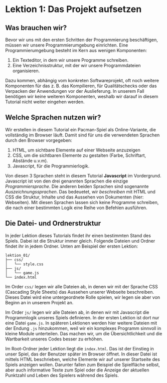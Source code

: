 # Lektion 1: Das Projekt aufsetzen

## Was brauchen wir?

Bevor wir uns mit den ersten Schritten der Programmierung beschäftigen, müssen wir unsere Programmierumgebung einrichten. Eine Programmierumgebung besteht im Kern aus wenigen Komponenten:

1. Ein Texteditor, in dem wir unsere Programme schreiben.
2. Eine Verzeichnisstruktur, mit der wir unsere Programmdateien organisieren.

Dazu kommen, abhängig vom konkreten Softwareprojekt, oft noch weitere Komponenten für das z. B. das Kompilieren, für Qualitätschecks oder das Verpacken der Anwendungen vor der Auslieferung. In unserem Fall benötigen wir keine weiteren Komponenten, weshalb wir darauf in diesem Tutorial nicht weiter eingehen werden.

## Welche Sprachen nutzen wir?

Wir erstellen in diesem Tutorial ein Pacman-Spiel als Online-Variante, die vollständig im Browser läuft. Damit sind für uns die verwendeten Sprachen durch den Browser vorgegeben: 

1. HTML, um sichtbare Elemente auf einer Webseite anzuzeigen
2. CSS, um die sichtbaren Elemente zu gestalten (Farbe, Schriftart, Abstände u.v.m).
3. Javascript, für die Programmierlogik.

Von diesen 3 Sprachen steht in diesem Tutorial **Javascript** im Vordergrund. Javascript ist von den drei genannten Sprachen die einzige *Programmiersprache*. Die anderen beiden Sprachen sind sogenannte *Auszeichnungssprachen*. Das bedeuetet, wir *beschreiben* mit HTML und CSS die Struktur, Inhalte und das Aussehen von Dokumenten (hier: Webseiten). Mit diesen Sprachen lassen sich keine Programme schreiben, die nach einer bestimmten Logik eine Reihe von Befehlen ausführen.

## Die Datei- und Ordnerstruktur

In jeder Lektion dieses Tutorials findet ihr einen bestimmten Stand des Spiels. Dabei ist die Struktur immer gleich. Folgende Dateien und Ordner findet ihr in jedem Ordner. Unten am Beispiel der ersten Lektion:

```
lektion_01/
├── css/
│   └── style.css
├── js/
│   └── game.js
└── index.html
```

Im Order `css/` legen wir alle Dateien ab, in denen wir mit der Sprache CSS (Cascading Style Sheets) das Aussehen unserer Webseite beschreiben. Dieses Datei wird eine untergeordnete Rolle spielen, wir legen sie aber von Beginn an in unserem Projekt an.

Im Order `js/` legen wir alle Dateien ab, in denen wir mit Javascript die Programmlogik unseres Spiels definieren. In der ersten Lektion ist dort nur eine Datei `game.js`. In späteren Lektionen werden hier weitere Dateien mit der Endung `.js` hinzukommen, weil wir ein komplexes Programm sinnvoll in kleine Module unterteilen. Das machen wir, um die Übersichtlichkeit und die Wartbarkeit unseres Codes besser zu erhöhen.

Im Root-Ordner jeder Lektion liegt die `index.html`. Das ist der Einstieg in unser Spiel, das der Benutzer später im Browser öffnet. In dieser Datei ist mittels HTML beschrieben, welche Elemente wir auf unserer Startseite des Spiels anzeigen wollen. Darunter fallen zum Beispiel die Spielfläche selbst, aber auch informative Texte zum Spiel oder die Anzeige der aktuellen Punktzahl und Leben des Spielers während des Spiels.